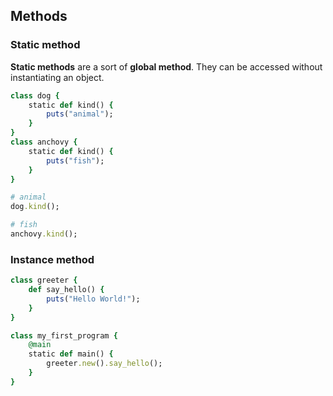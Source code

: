 Methods
----

### Static method

__Static methods__ are a sort of __global method__. They can be accessed without instantiating an object.

```ruby
class dog {
    static def kind() {
        puts("animal");
    }
}
class anchovy {
    static def kind() {
        puts("fish");
    }
}
```
```ruby
# animal
dog.kind();

# fish
anchovy.kind();
```

### Instance method

```ruby
class greeter {
    def say_hello() {
        puts("Hello World!");
    }
}

class my_first_program {
    @main
    static def main() {
        greeter.new().say_hello();        
    }
}
```
